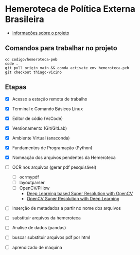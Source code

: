 # Hemeroteca de Política Externa Brasileira


- [Informações sobre o projeto](https://apoio.labriunesp.org/docs/projetos/dados/hemeroteca-peb/intro)


## Comandos para trabalhar no projeto
```
cd codigo/hemeroteca-peb
code .
git pull origin main && conda activate env_hemeroteca-peb
git checkout thiago-vicino
```

## Etapas

- [x] Acesso a estação remota de trabalho

- [x] Terminal e Comando Básicos Linux

- [x] Editor de códio (VsCode)

- [x] Versionamento (Git/GitLab)

- [x] Ambiente Virtual (anaconda)

- [x] Fundamentos de Programação (Python)

- [x] Nomeação dos arquivos pendentes da Hemeroteca

- [ ] OCR nos arquivos (gerar pdf pesquisável)
  - [ ] ocrmypdf
  - [ ] layoutparser
  - [ ] OpenCV/Pillow
    - [Deep Learning based Super Resolution with OpenCV](https://towardsdatascience.com/deep-learning-based-super-resolution-with-opencv-4fd736678066)
    - [OpenCV Super Resolution with Deep Learning](https://www.pyimagesearch.com/2020/11/09/opencv-super-resolution-with-deep-learning/)

- [ ] Inserção de metadados a partir no nome dos arquivos

- [ ] substituir arquivos da hemeroteca

- [ ] Analise de dados (pandas)

- [ ] buscar substituir arquivos pdf por html

- [ ] aprendizado de máquina